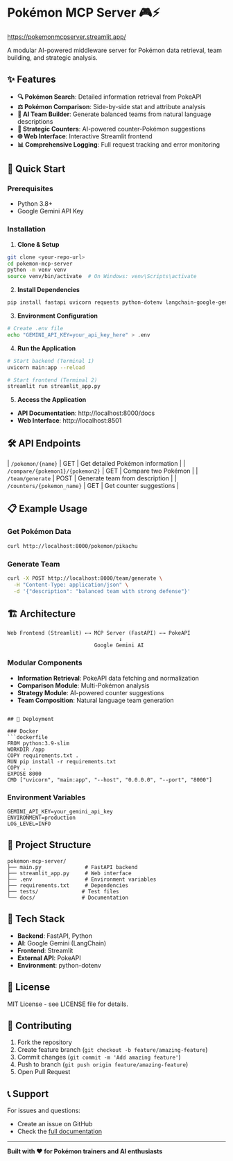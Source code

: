 # Pokémon MCP Server 🎮⚡
https://pokemonmcpserver.streamlit.app/

A modular AI-powered middleware server for Pokémon data retrieval, team building, and strategic analysis.

## ✨ Features

- **🔍 Pokémon Search**: Detailed information retrieval from PokeAPI
- **⚖️ Pokémon Comparison**: Side-by-side stat and attribute analysis
- **🤖 AI Team Builder**: Generate balanced teams from natural language descriptions
- **🎯 Strategic Counters**: AI-powered counter-Pokémon suggestions
- **🌐 Web Interface**: Interactive Streamlit frontend
- **📊 Comprehensive Logging**: Full request tracking and error monitoring

## 🚀 Quick Start

### Prerequisites
- Python 3.8+
- Google Gemini API Key

### Installation

1. **Clone & Setup**
```bash
git clone <your-repo-url>
cd pokemon-mcp-server
python -m venv venv
source venv/bin/activate  # On Windows: venv\Scripts\activate
```

2. **Install Dependencies**
```bash
pip install fastapi uvicorn requests python-dotenv langchain-google-genai langchain-core streamlit
```

3. **Environment Configuration**
```bash
# Create .env file
echo "GEMINI_API_KEY=your_api_key_here" > .env
```

4. **Run the Application**
```bash
# Start backend (Terminal 1)
uvicorn main:app --reload

# Start frontend (Terminal 2)
streamlit run streamlit_app.py
```

5. **Access the Application**
- **API Documentation**: http://localhost:8000/docs
- **Web Interface**: http://localhost:8501

## 🛠️ API Endpoints


| `/pokemon/{name}` | GET | Get detailed Pokémon information |
| `/compare/{pokemon1}/{pokemon2}` | GET | Compare two Pokémon |
| `/team/generate` | POST | Generate team from description |
| `/counters/{pokemon_name}` | GET | Get counter suggestions |

## 📋 Example Usage

### Get Pokémon Data
```bash
curl http://localhost:8000/pokemon/pikachu
```

### Generate Team
```bash
curl -X POST http://localhost:8000/team/generate \
  -H "Content-Type: application/json" \
  -d '{"description": "balanced team with strong defense"}'
```

## 🏗️ Architecture

```
Web Frontend (Streamlit) ←→ MCP Server (FastAPI) ←→ PokeAPI
                                    ↓
                            Google Gemini AI
```

### Modular Components
- **Information Retrieval**: PokeAPI data fetching and normalization
- **Comparison Module**: Multi-Pokémon analysis
- **Strategy Module**: AI-powered counter suggestions
- **Team Composition**: Natural language team generation

```

## 🚢 Deployment

### Docker
```dockerfile
FROM python:3.9-slim
WORKDIR /app
COPY requirements.txt .
RUN pip install -r requirements.txt
COPY . .
EXPOSE 8000
CMD ["uvicorn", "main:app", "--host", "0.0.0.0", "--port", "8000"]
```

### Environment Variables
```env
GEMINI_API_KEY=your_gemini_api_key
ENVIRONMENT=production
LOG_LEVEL=INFO
```

## 📁 Project Structure

```
pokemon-mcp-server/
├── main.py              # FastAPI backend
├── streamlit_app.py     # Web interface
├── .env                 # Environment variables
├── requirements.txt     # Dependencies
├── tests/              # Test files
└── docs/               # Documentation
```

## 🔧 Tech Stack

- **Backend**: FastAPI, Python
- **AI**: Google Gemini (LangChain)
- **Frontend**: Streamlit
- **External API**: PokeAPI
- **Environment**: python-dotenv

## 📝 License

MIT License - see LICENSE file for details.

## 🤝 Contributing

1. Fork the repository
2. Create feature branch (`git checkout -b feature/amazing-feature`)
3. Commit changes (`git commit -m 'Add amazing feature'`)
4. Push to branch (`git push origin feature/amazing-feature`)
5. Open Pull Request

## 📞 Support

For issues and questions:
- Create an issue on GitHub
- Check the [full documentation](docs/README.md)

---

**Built with ❤️ for Pokémon trainers and AI enthusiasts**

